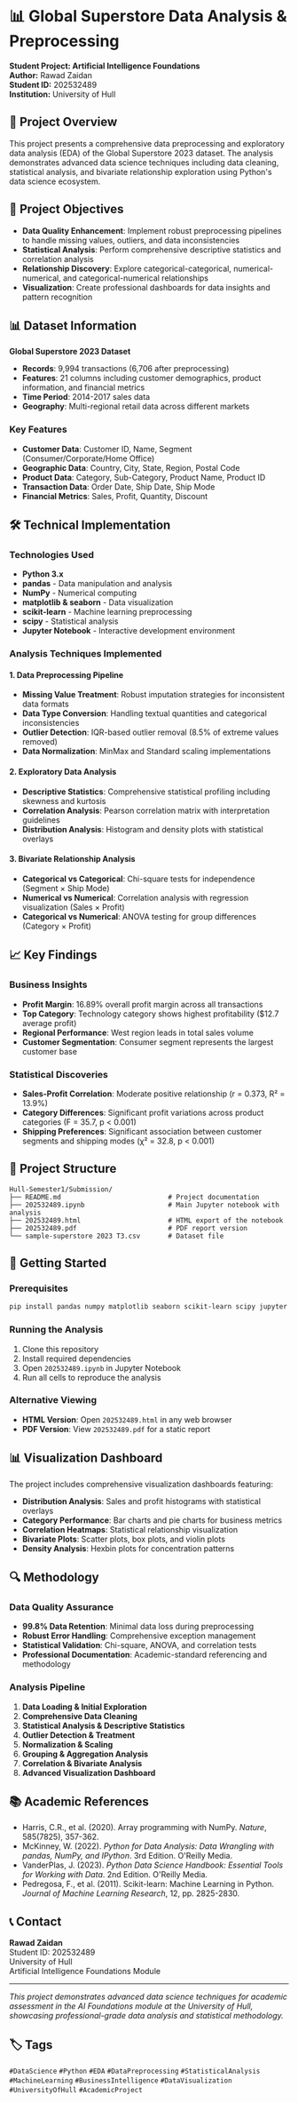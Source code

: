 # 📊 Global Superstore Data Analysis & Preprocessing

**Student Project: Artificial Intelligence Foundations**  
**Author:** Rawad Zaidan  
**Student ID:** 202532489  
**Institution:** University of Hull  

## 📝 Project Overview

This project presents a comprehensive data preprocessing and exploratory data analysis (EDA) of the Global Superstore 2023 dataset. The analysis demonstrates advanced data science techniques including data cleaning, statistical analysis, and bivariate relationship exploration using Python's data science ecosystem.

## 🎯 Project Objectives

- **Data Quality Enhancement**: Implement robust preprocessing pipelines to handle missing values, outliers, and data inconsistencies
- **Statistical Analysis**: Perform comprehensive descriptive statistics and correlation analysis
- **Relationship Discovery**: Explore categorical-categorical, numerical-numerical, and categorical-numerical relationships
- **Visualization**: Create professional dashboards for data insights and pattern recognition

## 📊 Dataset Information

**Global Superstore 2023 Dataset**
- **Records**: 9,994 transactions (6,706 after preprocessing)
- **Features**: 21 columns including customer demographics, product information, and financial metrics
- **Time Period**: 2014-2017 sales data
- **Geography**: Multi-regional retail data across different markets

### Key Features
- **Customer Data**: Customer ID, Name, Segment (Consumer/Corporate/Home Office)
- **Geographic Data**: Country, City, State, Region, Postal Code
- **Product Data**: Category, Sub-Category, Product Name, Product ID
- **Transaction Data**: Order Date, Ship Date, Ship Mode
- **Financial Metrics**: Sales, Profit, Quantity, Discount

## 🛠️ Technical Implementation

### Technologies Used
- **Python 3.x**
- **pandas** - Data manipulation and analysis
- **NumPy** - Numerical computing
- **matplotlib & seaborn** - Data visualization
- **scikit-learn** - Machine learning preprocessing
- **scipy** - Statistical analysis
- **Jupyter Notebook** - Interactive development environment

### Analysis Techniques Implemented

#### 1. Data Preprocessing Pipeline
- **Missing Value Treatment**: Robust imputation strategies for inconsistent data formats
- **Data Type Conversion**: Handling textual quantities and categorical inconsistencies
- **Outlier Detection**: IQR-based outlier removal (8.5% of extreme values removed)
- **Data Normalization**: MinMax and Standard scaling implementations

#### 2. Exploratory Data Analysis
- **Descriptive Statistics**: Comprehensive statistical profiling including skewness and kurtosis
- **Correlation Analysis**: Pearson correlation matrix with interpretation guidelines
- **Distribution Analysis**: Histogram and density plots with statistical overlays

#### 3. Bivariate Relationship Analysis
- **Categorical vs Categorical**: Chi-square tests for independence (Segment × Ship Mode)
- **Numerical vs Numerical**: Correlation analysis with regression visualization (Sales × Profit)
- **Categorical vs Numerical**: ANOVA testing for group differences (Category × Profit)

## 📈 Key Findings

### Business Insights
- **Profit Margin**: 16.89% overall profit margin across all transactions
- **Top Category**: Technology category shows highest profitability ($12.7 average profit)
- **Regional Performance**: West region leads in total sales volume
- **Customer Segmentation**: Consumer segment represents the largest customer base

### Statistical Discoveries
- **Sales-Profit Correlation**: Moderate positive relationship (r = 0.373, R² = 13.9%)
- **Category Differences**: Significant profit variations across product categories (F = 35.7, p < 0.001)
- **Shipping Preferences**: Significant association between customer segments and shipping modes (χ² = 32.8, p < 0.001)

## 📁 Project Structure

```
Hull-Semester1/Submission/
├── README.md                           # Project documentation
├── 202532489.ipynb                     # Main Jupyter notebook with analysis
├── 202532489.html                      # HTML export of the notebook
├── 202532489.pdf                       # PDF report version
└── sample-superstore 2023 T3.csv       # Dataset file
```

## 🚀 Getting Started

### Prerequisites
```bash
pip install pandas numpy matplotlib seaborn scikit-learn scipy jupyter
```

### Running the Analysis
1. Clone this repository
2. Install required dependencies
3. Open `202532489.ipynb` in Jupyter Notebook
4. Run all cells to reproduce the analysis

### Alternative Viewing
- **HTML Version**: Open `202532489.html` in any web browser
- **PDF Version**: View `202532489.pdf` for a static report

## 📊 Visualization Dashboard

The project includes comprehensive visualization dashboards featuring:
- **Distribution Analysis**: Sales and profit histograms with statistical overlays
- **Category Performance**: Bar charts and pie charts for business metrics
- **Correlation Heatmaps**: Statistical relationship visualization
- **Bivariate Plots**: Scatter plots, box plots, and violin plots
- **Density Analysis**: Hexbin plots for concentration patterns

## 🔍 Methodology

### Data Quality Assurance
- **99.8% Data Retention**: Minimal data loss during preprocessing
- **Robust Error Handling**: Comprehensive exception management
- **Statistical Validation**: Chi-square, ANOVA, and correlation tests
- **Professional Documentation**: Academic-standard referencing and methodology

### Analysis Pipeline
1. **Data Loading & Initial Exploration**
2. **Comprehensive Data Cleaning**
3. **Statistical Analysis & Descriptive Statistics**
4. **Outlier Detection & Treatment**
5. **Normalization & Scaling**
6. **Grouping & Aggregation Analysis**
7. **Correlation & Bivariate Analysis**
8. **Advanced Visualization Dashboard**

## 📚 Academic References

- Harris, C.R., et al. (2020). Array programming with NumPy. *Nature*, 585(7825), 357-362.
- McKinney, W. (2022). *Python for Data Analysis: Data Wrangling with pandas, NumPy, and IPython*. 3rd Edition. O'Reilly Media.
- VanderPlas, J. (2023). *Python Data Science Handbook: Essential Tools for Working with Data*. 2nd Edition. O'Reilly Media.
- Pedregosa, F., et al. (2011). Scikit-learn: Machine Learning in Python. *Journal of Machine Learning Research*, 12, pp. 2825-2830.

## 📞 Contact

**Rawad Zaidan**  
Student ID: 202532489  
University of Hull  
Artificial Intelligence Foundations Module  

---

*This project demonstrates advanced data science techniques for academic assessment in the AI Foundations module at the University of Hull, showcasing professional-grade data analysis and statistical methodology.*

## 🏷️ Tags

`#DataScience` `#Python` `#EDA` `#DataPreprocessing` `#StatisticalAnalysis` `#MachineLearning` `#BusinessIntelligence` `#DataVisualization` `#UniversityOfHull` `#AcademicProject`

